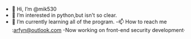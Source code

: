 - 👋 Hi, I’m @mik530
- 👀 I’m interested in python,but isn't so clear.
- 🌱 I’m currently learning all of the program.
-📫 How to reach me :arfyn@outlook.com
-Now working on front-end security development·
<!---
mik530/mik530 is a ✨ special ✨ repository because its `README.md` (this file) appears on your GitHub profile.
You can click the Preview link to take a look at your changes.
--->
